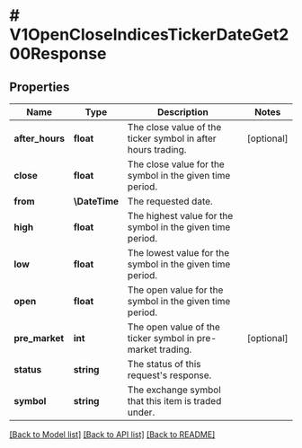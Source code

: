 # # V1OpenCloseIndicesTickerDateGet200Response

## Properties

Name | Type | Description | Notes
------------ | ------------- | ------------- | -------------
**after_hours** | **float** | The close value of the ticker symbol in after hours trading. | [optional]
**close** | **float** | The close value for the symbol in the given time period. |
**from** | **\DateTime** | The requested date. |
**high** | **float** | The highest value for the symbol in the given time period. |
**low** | **float** | The lowest value for the symbol in the given time period. |
**open** | **float** | The open value for the symbol in the given time period. |
**pre_market** | **int** | The open value of the ticker symbol in pre-market trading. | [optional]
**status** | **string** | The status of this request&#39;s response. |
**symbol** | **string** | The exchange symbol that this item is traded under. |

[[Back to Model list]](../../README.md#models) [[Back to API list]](../../README.md#endpoints) [[Back to README]](../../README.md)
